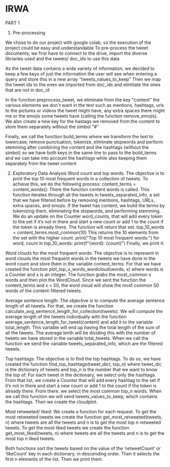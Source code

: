 # IRWA

PART 1

1. Pre-processing

We chose to do our project with google colab, so the execution of the project could be easy and understandable
To pre-process the tweet documents, we first have to connect to the drive, import the diverse libriaries used 
and the tweets/ doc_ids to use this data

As the tweet data contains a wide variety of information, we decided to keep a few keys of just the information
the user will see when entering a query and store this in a new array "tweets_values_to_keep"
Then we map the tweet ids to the ones we imported from doc_ids and elimitate the ones that are not in doc_id

In the function preprocess_tweet, we eliminate from the key "content" the various elements we don´t want in the text
such as mentions, hashtags, urls to the pictures or videos the tweet might have, any extra spaces there might me 
or the emojis some tweets have (calling the function remove_emojis). We also create a new key for the hastags we 
removed from the content to store them separately without the simbol "#" 

Finally, we call the function build_terms where we transform the text to lowercase, remove punctuation,
tokenize, eliminate stopwords and perform stemming after combining the content and the hashtags (without the simbol)
so we have both keys in the same line to pass to the build_terms and we can take into account the hashtags
while also keeping them separately from the tweet content

2. Exploratory Data Analysis
Word count and top words:
The objective is to print the top 10 most frequent words in a collection of tweets. To achieve this, we do the following process:
content_terms = content_words():
There the function content words is called. This function iterates through all the tweets in tweets_separated_info, a set that we have filtered before by removing mentions, hashtags, URLs, extra spaces, and emojis. If the tweet has content, we build the terms by tokenizing them, eliminating the stopwords, and performing stemming. We do an update on the Counter word_counts, that will add every token to the set if it’s not in there and start a new count or add 1 to the count if the token is already there. The function will return that set.
top_10_words = content_terms.most_common(10)
This returns the 10 elements from the set with the higher count.
print("Top 10 most frequent words:")
for word, count in top_10_words:
  print(f"{word}: {count}")
Finally, we print it.

Word clouds for the most frequent words:
The objective is to represent in word clouds the most frequent words in the tweets we have done in the word count and store them in the variable content_terms. For that we have created the function plot_top_x_words_wordcloud(words, x) where words is a Counter and x is an integer.
The function grabs the most_common x words and then plot the WordCloud. Since we sent the function the content_terms and x = 50, the word cloud will show the most common 50 words of the content-filtered tweets.

Average sentence length:
The objective is to compute the average sentence length of all tweets. For that, we create the function calculate_avg_sentence_length_for_collection(tweets). We will compute the average length of the tweets individually with the function average_sentence_length_for_tweet(content) and add it to the variable total_length. This variable will end up having the total length of the sum of all the tweets. The average lenth will be dividing this with the number of tweets we have stored in the variable total_tweets. 
When we call the function we send the variable tweets_separated_info, which are the filtered tweets.

Top hashtags:
The objective is to find the top hashtags. To do so, we have created the function find_top_hashtags(tweet_dict, top_n) where tweet_dic is the dictionary of tweets and top_n is the number that we want to know the top of. 
For each tweet in the dictionary, we select only the hashtags. From that list, we create a Counter that will add every hashtag to the set if it’s not in there and start a new count or add 1 to the count if the token is already there. From there. we select the most common top_n words.
When we call this function we will send tweets_values_to_keep, which contains the hashtags. Then we create the cloudplot. 

Most retweeted/ liked:
We create a function for each request. 
To get the most retweeted tweets we create the function get_most_retweeted(tweets, n) where tweets are all the tweets and n is to get the most top n retweeted tweets. 
To get the most liked tweets we create the function get_most_liked(tweets, n) where tweets are all the tweets and n is to get the most top n liked tweets. 

Both functions sort the tweets based on the value of the ‘retweetCount’ or ‘likeCount’ key in each dictionary, in descending order. Then it selects the first n elements of the list. Then we print them.

